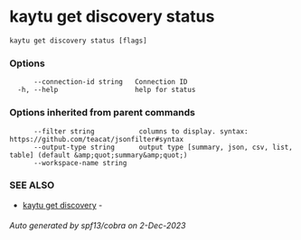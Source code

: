 # kaytu get discovery status



```
kaytu get discovery status [flags]
```

### Options

```
      --connection-id string   Connection ID
  -h, --help                   help for status
```

### Options inherited from parent commands

```
      --filter string           columns to display. syntax: https://github.com/teacat/jsonfilter#syntax
      --output-type string      output type [summary, json, csv, list, table] (default &amp;quot;summary&amp;quot;)
      --workspace-name string   
```

### SEE ALSO

* [kaytu get discovery](kaytu_get_discovery)	 - 

###### Auto generated by spf13/cobra on 2-Dec-2023
